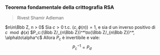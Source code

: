 ### Teorema fondamentale della crittografia RSA
> Rivest Shamir Adleman

$n\in\Bbb Z, n > 0$
Sia $c>0$ t.c. $(c,\phi(n))=1$, e sia d un inverso positivo di $c\mod \phi(x)$
$P_c:(\Bbb Z/_{n\Bbb Z})^*\to(\Bbb Z/_{n\Bbb Z})^*, \alpha\to\alpha^c$
Allora $P_c$ è invertibile e vale:
$$P_c^{-1}=P_d$$
